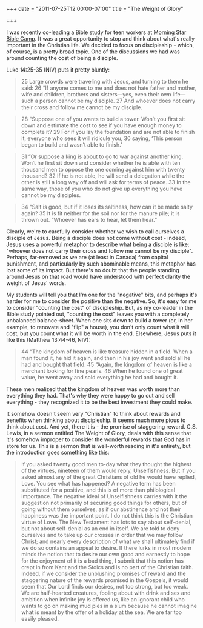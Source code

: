 +++
date = "2011-07-25T12:00:00-07:00"
title = "The Weight of Glory"

+++

I was recently co-leading a Bible study for teen workers at [Morning Star Bible Camp](http://www.morningstarbiblecamp.com). It was a great opportunity to stop and think about what's really important in the Christian life. We decided to focus on discipleship - which, of course, is a pretty broad topic. One of the discussions we had was around counting the cost of being a disciple. 

Luke 14:25-35 (NIV) puts it pretty bluntly:

> 25 Large crowds were traveling with Jesus, and turning to them he said: 26 “If anyone comes to me and does not hate father and mother, wife and children, brothers and sisters—yes, even their own life—such a person cannot be my disciple. 27 And whoever does not carry their cross and follow me cannot be my disciple.

> 28 “Suppose one of you wants to build a tower. Won’t you first sit down and estimate the cost to see if you have enough money to complete it? 29 For if you lay the foundation and are not able to finish it, everyone who sees it will ridicule you, 30 saying, ‘This person began to build and wasn’t able to finish.’

> 31 “Or suppose a king is about to go to war against another king. Won’t he first sit down and consider whether he is able with ten thousand men to oppose the one coming against him with twenty thousand? 32 If he is not able, he will send a delegation while the other is still a long way off and will ask for terms of peace. 33 In the same way, those of you who do not give up everything you have cannot be my disciples.

> 34 “Salt is good, but if it loses its saltiness, how can it be made salty again? 35 It is fit neither for the soil nor for the manure pile; it is thrown out.
> “Whoever has ears to hear, let them hear.”


Clearly, we're to carefully consider whether we wish to call ourselves a disciple of Jesus. Being a disciple does not come without cost - indeed, Jesus uses a powerful metaphor to describe what being a disciple is like: "whoever does not carry their cross and follow me cannot be my disciple". Perhaps, far-removed as we are (at least in Canada) from capital punishment, and particularly by such abominable means, this metaphor has lost some of its impact. But there's no doubt that the people standing around Jesus on that road would have understood with perfect clarity the weight of Jesus' words.

My students will tell you that I'm one for the "negative" bits, and perhaps it's harder for me to consider the positive than the negative. So, it's easy for me to consider "counting the cost" of discipleship. But, as my co-leader in the Bible study pointed out, "counting the cost" leaves you with a completely unbalanced balance-sheet. When one sits down to build a tower (or, in her example, to renovate and "flip" a house), you don't only count what it will cost, but you count what it will be worth in the end. Elsewhere, Jesus puts it like this (Matthew 13:44-46, NIV):

> 44 “The kingdom of heaven is like treasure hidden in a field. When a man found it, he hid it again, and then in his joy went and sold all he had and bought that field.
> 45 “Again, the kingdom of heaven is like a merchant looking for fine pearls. 46 When he found one of great value, he went away and sold everything he had and bought it.

These men realized that the kingdom of heaven was worth more than everything they had. That's why they were happy to go out and sell everything - they recognized it to be the best investment they could make.

It somehow doesn't seem very "Christian" to think about rewards and benefits when thinking about discipleship. It seems much more pious to think about cost. And yet, there it is - the promise of staggering reward. C.S. Lewis, in a sermon entitled The Weight of Glory, deals with this sense that it's somehow improper to consider the wonderful rewards that God has in store for us. This is a sermon that is well-worth reading in it's entirety, but the introduction goes something like this:

> If you asked twenty good men to-day what they thought the highest of the virtues, nineteen of them would reply, Unselfishness. But if you asked almost any of the great Christians of old he would have replied, Love. You see what has happened? A negative term has been substituted for a positive, and this is of more than philological importance. The negative ideal of Unselfishness carries with it the suggestion not primarily of securing good things for others, but of going without them ourselves, as if our abstinence and not their happiness was the important point. I do not think this is the Christian virtue of Love. The New Testament has lots to say about self-denial, but not about self-denial as an end in itself. We are told to deny ourselves and to take up our crosses in order that we may follow Christ; and nearly every description of what we shall ultimately find if we do so contains an appeal to desire. If there lurks in most modern minds the notion that to desire our own good and earnestly to hope for the enjoyment of it is a bad thing, I submit that this notion has crept in from Kant and the Stoics and is no part of the Christian faith. Indeed, if we consider the unblushing promises of reward and the staggering nature of the rewards promised in the Gospels, it would seem that Our Lord finds our desires, not too strong, but too weak. We are half-hearted creatures, fooling about with drink and sex and ambition when infinite joy is offered us, like an ignorant child who wants to go on making mud pies in a slum because he cannot imagine what is meant by the offer of a holiday at the sea. We are far too easily pleased.